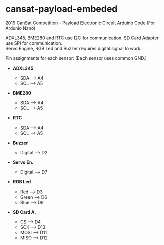 # cansat-payload-embeded
2019 CanSat Competition - Payload Electronic Circuit Arduino Code (For Ardunio Nano)

ADXL345, BME280 and RTC use I2C for communication.
SD Card Adapter use SPI for communication.  
Servo Engine, RGB Led and Buzzer requires digital signal to work. 

Pin assignments for each sensor: (Each sensor uses common GND.)  

* **ADXL345**
  + SDA --> A4
  + SCL --> A5
        
* **BME280**
  + SDA --> A4    
  + SCL --> A5  
        
* **RTC** 
  + SDA --> A4  
  + SCL --> A5  
        
* **Buzzer**
  + Digital --> D2   
        
* **Servo En.**
  + Digital --> D7   

* **RGB Led**
  + Red --> D3  
  + Green --> D6  
  + Blue --> D9 
  
* **SD Card A.**
  + CS --> D4
  + SCK --> D13
  + MOSI --> D11
  + MISO --> D12
